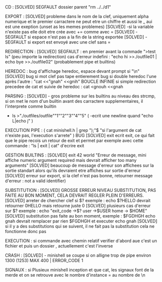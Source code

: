 CD :
[SOLVED] SEGFAULT dossier parent "rm ../../d1"

EXPORT :
[SOLVED] probleme dans le nom de la clef, uniquement alpha numerique et le premier carractere ne peut etre un chiffre et aussi le _ aui est une exeption (unset as les memes problemes)
[SOLVED] -si la variable n'existe pas elle doit etre crée avec += comme avec =
[SOLVED] -SEGFAULT si espace n'est pas a la fin de la string exportée
[SOLVED] -SEGFAULT si export est envoyé avec une clef sans =

REDIRECTION :
[SOLVED] SEGFAULT : en premier avant la commade ">test ls" (peu importe la redirection)
cas d'erreur indefini : "echo hi >>./outfile01 | echo bye >>./outfile02" (probablement pipe et builtins)

HEREDOC :
bug d'affichage heredoc, espace devant prompt si "\n"
[SOLVED] bug si mot clef pas tape entierement
bug si double heredoc l'une après l'autre : "cat <<"gnah" <<gnih"
BOUCLE INFINIE si simple redirection precedee de cat et suivie de heredoc : cat <gnouh <<gnah

PARSING :
[SOLVED] - gros probleme sur les builtins au niveau des strcmp, si on met le nom d'un builtin avant des carractere supplementaires, il l'interprete comme builtin
- ls >"./outfiles/outfile""1""2""3""4""5"
( -ecrit une newline quand "echo L|echo j" )

EXECUTION PIPE :
( cat minishell.h | grep ");"$     "si l'argument de cat n'existe pas, l'execution s'arrete" ) BUG
[SOLVED] exit ecrit exit, ce qui fait que le pipe recois un retour de exit et permet par exemple avec cette commande : "ls | exit | cat" d'ecrire exit

GESTION BUILTINS :
[SOLVED] exit 42 world    "Erreur de message, mini affiche numeric argument required mais devrait afficher too many arguments"
[SOLVED] beaucoup de message d'erreur son affichees sur la sortie standart alors qu'ils devraient etre affiches sur sortie d'erreur
[SOLVED] erreur sur export, si la clef n'est pas bonne, retourner message d'erreur : not a valid identifier)

SUBSTITUTION :
[SOLVED] GROSSE ERREUR NIVEAU SUBSTITUTION, PAS FAITE AU BON MOMENT, CELA DEVRAIT REGLER PLEIN D'ERREURS.
[SOLVED] arreter de chercher clef si $? exemple : echo $?HELLO devrait retourner 0HELLO mais retourne juste 0
[SOLVED] plusieurs cas d'erreur sur $? exemple : echo "exit_code ->$? user ->$USER home -> $HOME"
[SOLVED] substitution pas faite au bon moment, exemple : $FGDHGH echo gnah devrait remplacer par rien $FGDHGH et executer echo gnah
[SOLVED] si il y a des substitutions qui se suivent, il ne fait pas la substitution cela ne fonctionne donc pas

EXECUTION :
si commande avec chemin relatif verifier d'abord aue c'est un fichier et puis un dossier , actuellement c'est l'inverse

CRASH :
[SOLVED] - minishell se coupe si on alligne trop de pipe environ 1300 (1253) MAX 400 | ERROR_CODE 1

SIGNAUX :
si Plusieux minishell inception et que cat, les signaux font de la merde et on se retrouve avec le nombre d'instance = au nombre de \n
